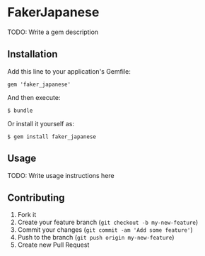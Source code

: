 # FakerJapanese

TODO: Write a gem description

## Installation

Add this line to your application's Gemfile:

    gem 'faker_japanese'

And then execute:

    $ bundle

Or install it yourself as:

    $ gem install faker_japanese

## Usage

TODO: Write usage instructions here

## Contributing

1. Fork it
2. Create your feature branch (`git checkout -b my-new-feature`)
3. Commit your changes (`git commit -am 'Add some feature'`)
4. Push to the branch (`git push origin my-new-feature`)
5. Create new Pull Request
